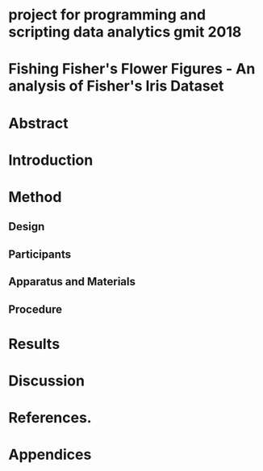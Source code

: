 # project for programming and scripting data analytics gmit 2018
# Fishing Fisher's Flower Figures - An analysis of Fisher's Iris Dataset 
# Abstract
# Introduction
# Method 
## Design
## Participants
## Apparatus and Materials
## Procedure
# Results
# Discussion
# References.
# Appendices 
